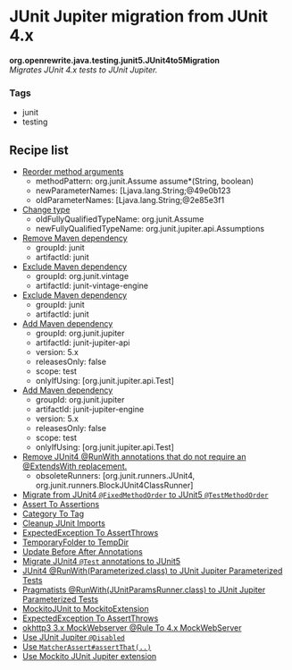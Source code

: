 # JUnit Jupiter migration from JUnit 4.x

**org.openrewrite.java.testing.junit5.JUnit4to5Migration**  
_Migrates JUnit 4.x tests to JUnit Jupiter._

### Tags

* junit
* testing

## Recipe list

* [Reorder method arguments](../../reordermethodarguments.md)
  * methodPattern: org.junit.Assume assume\*\(String, boolean\)
  * newParameterNames: \[Ljava.lang.String;@49e0b123
  * oldParameterNames: \[Ljava.lang.String;@2e85e3f1
* [Change type](../../changetype.md)
  * oldFullyQualifiedTypeName: org.junit.Assume
  * newFullyQualifiedTypeName: org.junit.jupiter.api.Assumptions
* [Remove Maven dependency](../../../maven/removedependency.md)
  * groupId: junit
  * artifactId: junit
* [Exclude Maven dependency](../../../maven/excludedependency.md)
  * groupId: org.junit.vintage
  * artifactId: junit-vintage-engine
* [Exclude Maven dependency](../../../maven/excludedependency.md)
  * groupId: junit
  * artifactId: junit
* [Add Maven dependency](../../../maven/adddependency.md)
  * groupId: org.junit.jupiter
  * artifactId: junit-jupiter-api
  * version: 5.x
  * releasesOnly: false
  * scope: test
  * onlyIfUsing: \[org.junit.jupiter.api.Test\]
* [Add Maven dependency](../../../maven/adddependency.md)
  * groupId: org.junit.jupiter
  * artifactId: junit-jupiter-engine
  * version: 5.x
  * releasesOnly: false
  * scope: test
  * onlyIfUsing: \[org.junit.jupiter.api.Test\]
* [Remove JUnit4 @RunWith annotations that do not require an @ExtendsWith replacement.](removeobsoleterunners.md)
  * obsoleteRunners: \[org.junit.runners.JUnit4, org.junit.runners.BlockJUnit4ClassRunner\]
* [Migrate from JUnit4 `@FixedMethodOrder` to JUnit5 `@TestMethodOrder`](usetestmethodorder.md)
* [Assert To Assertions](asserttoassertions.md)
* [Category To Tag](categorytotag.md)
* [Cleanup JUnit Imports](cleanupjunitimports.md)
* [ExpectedException To AssertThrows](expectedexceptiontoassertthrows.md)
* [TemporaryFolder to TempDir](temporaryfoldertotempdir.md)
* [Update Before After Annotations](updatebeforeafterannotations.md)
* [Migrate JUnit4 `@Test` annotations to JUnit5](updatetestannotation.md)
* [JUnit4 @RunWith\(Parameterized.class\) to JUnit Jupiter Parameterized Tests](parameterizedrunnertoparameterized.md)
* [Pragmatists @RunWith\(JUnitParamsRunner.class\) to JUnit Jupiter Parameterized Tests](junitparamsrunnertoparameterized.md)
* [MockitoJUnit to MockitoExtension](mockitojunittomockitoextension.md)
* [ExpectedException To AssertThrows](expectedexceptiontoassertthrows.md)
* [okhttp3 3.x MockWebserver @Rule To 4.x MockWebServer](updatemockwebserver.md)
* [Use JUnit Jupiter `@Disabled`](ignoretodisabled.md)
* [Use `MatcherAssert#assertThat(..)`](usehamcrestassertthat.md)
* [Use Mockito JUnit Jupiter extension](usemockitoextension.md)

